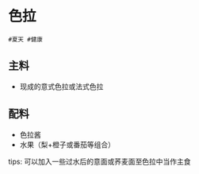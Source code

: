 # 色拉

```
#夏天 #健康
```

## 主料

- 现成的意式色拉或法式色拉

## 配料

- 色拉酱
- 水果（梨+橙子或番茄等组合）

tips: 可以加入一些过水后的意面或荞麦面至色拉中当作主食
